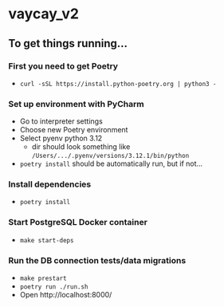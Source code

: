 # vaycay_v2

## To get things running...

### First you need to get Poetry
- `curl -sSL https://install.python-poetry.org | python3 -`
### Set up environment with PyCharm
- Go to interpreter settings
- Choose new Poetry environment
- Select pyenv python 3.12
  - dir should look something like `/Users/.../.pyenv/versions/3.12.1/bin/python`
- `poetry install` should be automatically run, but if not...
### Install dependencies
- `poetry install`
### Start PostgreSQL Docker container
- `make start-deps`
### Run the DB connection tests/data migrations
- `make prestart`
- `poetry run ./run.sh`
- Open http://localhost:8000/



[//]: # ( )
[//]: # (### Loading data into PostgreSQL database via Docker)

[//]: # ()
[//]: # (<!-- Establish project -->)

[//]: # (docker exec -ti vaycay psql -U postgres     )

[//]: # ()
[//]: # (<!-- connect to database -->)

[//]: # (\c)

[//]: # ()
[//]: # (<!-- load data from csv file into backend_data table -->)

[//]: # (\copy backend_data &#40;t, sth1, sth2&#41; FROM 'data/AVERAGED_weather_station_data_ALL.csv' CSV HEADER;)